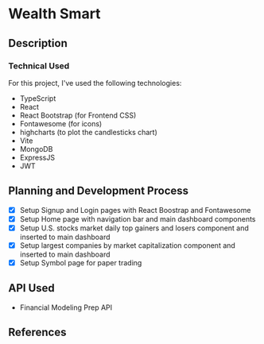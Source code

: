 # Wealth Smart

## Description

### Technical Used

For this project, I've used the following technologies:

- TypeScript
- React
- React Bootstrap (for Frontend CSS)
- Fontawesome (for icons)
- highcharts (to plot the candlesticks chart)
- Vite
- MongoDB
- ExpressJS
- JWT

## Planning and Development Process

- [x] Setup Signup and Login pages with React Boostrap and Fontawesome
- [x] Setup Home page with navigation bar and main dashboard components
- [x] Setup U.S. stocks market daily top gainers and losers component and inserted to main dashboard
- [x] Setup largest companies by market capitalization component and inserted to main dashboard
- [x] Setup Symbol page for paper trading

## API Used

- Financial Modeling Prep API

## References
